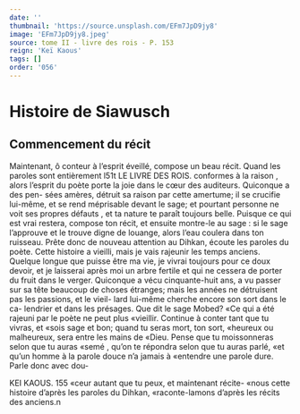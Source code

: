 ```yaml
---
date: ''
thumbnail: 'https://source.unsplash.com/EFm7JpD9jy8'
image: 'EFm7JpD9jy8.jpeg'
source: tome II - livre des rois - P. 153
reign: 'Keï Kaous'
tags: []
order: '056'
---
```


# Histoire de Siawusch

## Commencement du récit

Maintenant, ô conteur à l’esprit éveillé, compose
un beau récit. Quand les paroles sont entièrement
l51t LE LIVRE DES ROIS. conformes à la raison , alors l’esprit du poète porte la
joie dans le cœur des auditeurs. Quiconque a des pen- sées amères, détruit sa raison par cette amertume;
il se crucifie lui-même, et se rend méprisable devant
le sage; et pourtant personne ne voit ses propres défauts , et ta nature te paraît toujours belle. Puisque
ce qui est vrai restera, compose ton récit, et ensuite montre-le au sage : si le sage l’approuve et le trouve digne de louange, alors l’eau coulera dans ton ruisseau.
Prête donc de nouveau attention au Dihkan, écoute les paroles du poète. Cette histoire a vieilli, mais je vais rajeunir les temps anciens. Quelque longue que puisse être ma vie, je vivrai toujours pour ce doux devoir, et je laisserai après moi un arbre fertile et qui ne cessera de porter du fruit dans le verger. Quiconque a vécu cinquante-huit ans, a vu passer sur sa tête beaucoup de choses étranges; mais
les années ne détruisent pas les passions, et le vieil- lard lui-même cherche encore son sort dans le ca- lendrier et dans les présages. Que dit le sage Mobed? «Ce qui a été rajeuni par le poète ne peut plus «vieillir. Continue à conter tant que tu vivras, et «sois sage et bon; quand tu seras mort, ton sort, «heureux ou malheureux, sera entre les mains de «Dieu. Pense que tu moissonneras selon que tu auras «semé , qu’on te répondra selon que tu auras parlé,
«et qu’un homme à la parole douce n’a jamais à
«entendre une parole dure. Parle donc avec dou-

KEI KAOUS. 155 «ceur autant que tu peux, et maintenant récite-
«nous cette histoire d’après les paroles du Dihkan, «raconte-lamons d’après les récits des anciens.n
